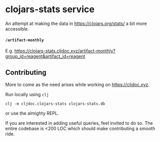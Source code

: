 # clojars-stats service

An attempt at making the data in https://clojars.org/stats/ a bit more accessible.

#### `/artifact-monthly`

E.g. https://clojars-stats.cljdoc.xyz/artifact-monthly?group_id=reagent&artifact_id=reagent

## Contributing

More to come as the need arises while working on https://cljdoc.xyz.

Run locally using `clj`
```
clj -m cljdoc.clojars-stats clojars-stats.db
```
or use the almighty REPL.

If you are interested in adding useful queries, feel invited to do so.
The entire codebase is <200 LOC which should make contributing a smooth ride.
